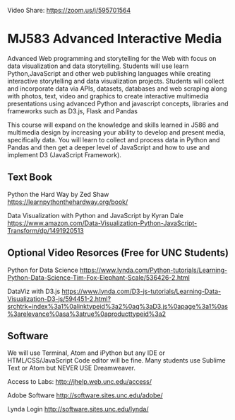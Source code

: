 Video Share: https://zoom.us/j/595701564


# MJ583 Advanced Interactive Media

Advanced Web programming and storytelling for the Web with focus on data visualization and data storytelling. Students will use learn Python,JavaScript and other web publishing languages while creating interactive storytelling and data visualization projects. Students will collect and incorporate data via APIs, datasets, databases and web scraping along with photos, text, video and graphics to create interactive multimedia presentations using advanced Python and javascript concepts, libraries and frameworks such as D3.js, Flask and Pandas 

This course will expand on the knowledge and skills learned in J586 and multimedia design by increasing your ability to develop and present media, specifically data. You will learn to collect and process data in Python and Pandas and then get  a deeper level of JavaScript and how to use and implement D3 (JavaScript Framework).

## Text Book
Python the Hard Way by Zed Shaw 
https://learnpythonthehardway.org/book/ 

Data Visualization with Python and JavaScript by Kyran Dale
https://www.amazon.com/Data-Visualization-Python-JavaScript-Transform/dp/1491920513

## Optional Video Resorces (Free for UNC Students)
Python for Data Science https://www.lynda.com/Python-tutorials/Learning-Python-Data-Science-Tim-Fox-Elephant-Scale/536426-2.html

DataViz with D3.js https://www.lynda.com/D3-js-tutorials/Learning-Data-Visualization-D3-js/594451-2.html?srchtrk=index%3a1%0alinktypeid%3a2%0aq%3aD3.js%0apage%3a1%0as%3arelevance%0asa%3atrue%0aproducttypeid%3a2


## Software
We will use Terminal, Atom and iPython but any IDE or HTML/CSS/JavaScript Code editor will be fine. Many students use Sublime Text or Atom but NEVER USE Dreamweaver.


Access to Labs: 
http://jhelp.web.unc.edu/access/

Adobe Software
http://software.sites.unc.edu/adobe/

Lynda Login
http://software.sites.unc.edu/lynda/
